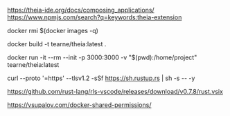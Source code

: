 https://theia-ide.org/docs/composing_applications/
https://www.npmjs.com/search?q=keywords:theia-extension


docker rmi $(docker images -q)

docker build -t tearne/theia:latest .  

docker run -it --rm --init -p 3000:3000 -v "$(pwd):/home/project" tearne/theia:latest

curl --proto '=https' --tlsv1.2 -sSf https://sh.rustup.rs | sh -s -- -y

https://github.com/rust-lang/rls-vscode/releases/download/v0.7.8/rust.vsix

https://vsupalov.com/docker-shared-permissions/